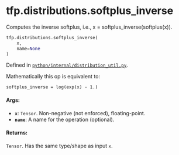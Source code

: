 <div itemscope itemtype="http://developers.google.com/ReferenceObject">
<meta itemprop="name" content="tfp.distributions.softplus_inverse" />
<meta itemprop="path" content="Stable" />
</div>

# tfp.distributions.softplus_inverse

Computes the inverse softplus, i.e., x = softplus_inverse(softplus(x)).

``` python
tfp.distributions.softplus_inverse(
    x,
    name=None
)
```



Defined in [`python/internal/distribution_util.py`](https://github.com/tensorflow/probability/tree/master/tensorflow_probability/python/internal/distribution_util.py).

<!-- Placeholder for "Used in" -->

Mathematically this op is equivalent to:

```none
softplus_inverse = log(exp(x) - 1.)
```

#### Args:

* <b>`x`</b>: `Tensor`. Non-negative (not enforced), floating-point.
* <b>`name`</b>: A name for the operation (optional).


#### Returns:
`Tensor`. Has the same type/shape as input `x`.
